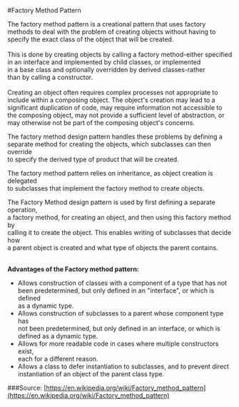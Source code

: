 #Factory Method Pattern

The factory method pattern is a creational pattern that uses factory<br>
methods to deal with the problem of creating objects without having to<br>
specify the exact class of the object that will be created.
<br><br>
This is done by creating objects by calling a factory method-either specified<br>
in an interface and implemented by child classes, or implemented <br>
in a base class and optionally overridden by derived classes-rather<br>
than by calling a constructor. 
<br><br>
Creating an object often requires complex processes not appropriate to<br>
include within a composing object. The object's creation may lead to a <br>
significant duplication of code, may require information not accessible to <br>
the composing object, may not provide a sufficient level of abstraction, or <br>
may otherwise not be part of the composing object's concerns.

The factory method design pattern handles these problems by defining a <br>
separate method for creating the objects, which subclasses can then override <br>
to specify the derived type of product that will be created.

The factory method pattern relies on inheritance, as object creation is delegated<br>
to subclasses that implement the factory method to create objects.

The Factory Method design pattern is used by first defining a separate operation,<br>
a factory method, for creating an object, and then using this factory method by <br>calling
it to create the object. This enables writing of subclasses that decide how <br>
a parent object is created and what type of objects the parent contains.
<BR><BR>

<strong>Advantages of the Factory method pattern:</strong>

* Allows construction of classes with a component of a type that has not<br> been
  predetermined, but only defined in an "interface", or which is defined <bR>
  as a dynamic type.
* Allows construction of subclasses to a parent whose component type has<BR>
  not been predetermined, but only defined in an interface, or which is <BR>
  defined as a dynamic type.
* Allows for more readable code in cases where multiple constructors exist,<br>
  each for a different reason.  
* Allows a class to defer instantiation to subclasses, and to prevent direct instantiation of an object of the parent class type.


###Source:
[https://en.wikipedia.org/wiki/Factory_method_pattern](https://en.wikipedia.org/wiki/Factory_method_pattern)